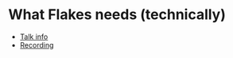 # What Flakes needs (technically)

* [Talk info](https://talks.nixcon.org/nixcon-2023/talk/VPYBSY/)
* [Recording](https://media.ccc.de/v/nixcon-2023-36413-what-flakes-needs-technically-)

